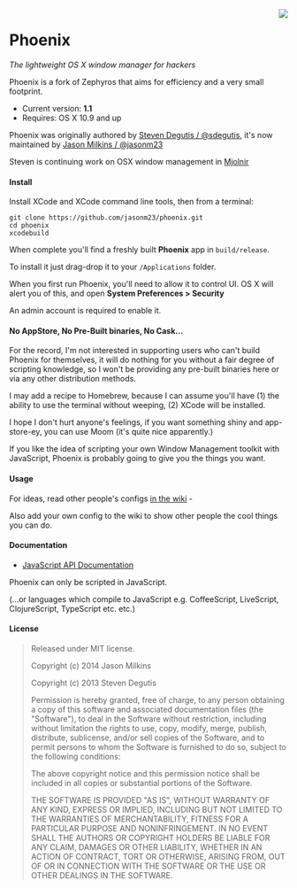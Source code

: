 <img align="right" valign="top" src="https://raw.githubusercontent.com/jasonm23/phoenix/master/Phoenix/Images.xcassets/AppIcon.appiconset/icon_256x256.png"/>

<h1>Phoenix</h1>

*The lightweight OS X window manager for hackers*

Phoenix is a fork of Zephyros that aims for efficiency and a very
small footprint.

* Current version: **1.1**
* Requires: OS X 10.9 and up

Phoenix was originally authored by
[Steven Degutis / @sdegutis](https://github.com/sdegutis), it's now
maintained by [Jason Milkins / @jasonm23](https://github.com/jasonm23)

Steven is continuing work on OSX window management in
[Mjolnir](https://github.com/mjolnir-io/mjolnir)

#### Install

Install XCode and XCode command line tools, then from a terminal:

    git clone https://github.com/jasonm23/phoenix.git
    cd phoenix
    xcodebuild

When complete you'll find a freshly built **Phoenix** app in
`build/release`.

To install it just drag-drop it to your `/Applications` folder.

When you first run Phoenix, you'll need to allow it to control UI. OS
X will alert you of this, and open **System Preferences > Security**

An admin account is required to enable it.

#### No AppStore, No  Pre-Built binaries, No Cask...

For the record, I'm not interested in supporting users who can't build
Phoenix for themselves, it will do nothing for you without a fair
degree of scripting knowledge, so I won't be providing any pre-built
binaries here or via any other distribution methods.

I may add a recipe to Homebrew, because I can assume you'll have (1)
the ability to use the terminal without weeping, (2) XCode will be
installed.

I hope I don't hurt anyone's feelings, if you want something shiny
and app-store-ey, you can use Moom (it's quite nice apparently.)

If you like the idea of scripting your own Window Management toolkit
with JavaScript, Phoenix is probably going to give you the things you
want.

#### Usage

For ideas, read other people's configs
[in the wiki](https://github.com/jasonm23/phoenix/wiki) -

Also add your own config to the wiki to show other people the cool
things you can do.

#### Documentation

- [JavaScript API Documentation](https://github.com/jasonm23/phoenix/wiki/JavaScript-API-documentation)

Phoenix can only be scripted in JavaScript.

(...or languages which compile to JavaScript e.g. CoffeeScript,
LiveScript, ClojureScript, TypeScript etc. etc.)

#### License

> Released under MIT license.
>
> Copyright (c) 2014 Jason Milkins
>
> Copyright (c) 2013 Steven Degutis
>
> Permission is hereby granted, free of charge, to any person obtaining a copy
> of this software and associated documentation files (the "Software"), to deal
> in the Software without restriction, including without limitation the rights
> to use, copy, modify, merge, publish, distribute, sublicense, and/or sell
> copies of the Software, and to permit persons to whom the Software is
> furnished to do so, subject to the following conditions:
>
> The above copyright notice and this permission notice shall be included in
> all copies or substantial portions of the Software.
>
> THE SOFTWARE IS PROVIDED "AS IS", WITHOUT WARRANTY OF ANY KIND, EXPRESS OR
> IMPLIED, INCLUDING BUT NOT LIMITED TO THE WARRANTIES OF MERCHANTABILITY,
> FITNESS FOR A PARTICULAR PURPOSE AND NONINFRINGEMENT. IN NO EVENT SHALL THE
> AUTHORS OR COPYRIGHT HOLDERS BE LIABLE FOR ANY CLAIM, DAMAGES OR OTHER
> LIABILITY, WHETHER IN AN ACTION OF CONTRACT, TORT OR OTHERWISE, ARISING FROM,
> OUT OF OR IN CONNECTION WITH THE SOFTWARE OR THE USE OR OTHER DEALINGS IN
> THE SOFTWARE.
